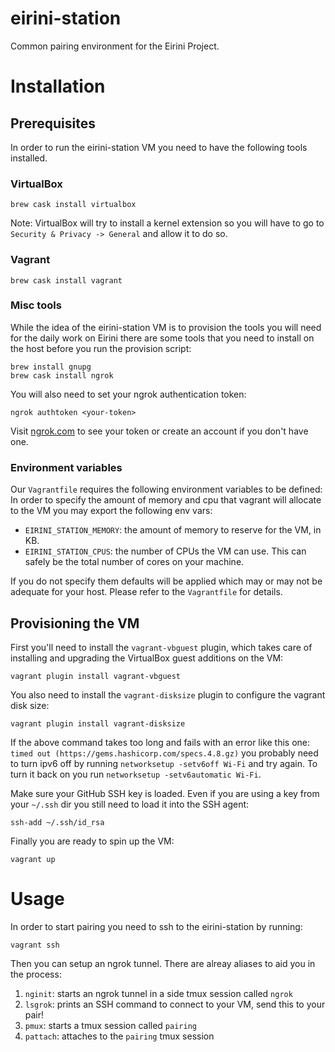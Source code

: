 # eirini-station

Common pairing environment for the Eirini Project.

# Installation

## Prerequisites

In order to run the eirini-station VM you need to have the following tools installed.

### VirtualBox

```
brew cask install virtualbox
```

Note: VirtualBox will try to install a kernel extension so you will have to go to `Security & Privacy -> General` and allow it to do so.

### Vagrant

```
brew cask install vagrant
```

### Misc tools

While the idea of the eirini-station VM is to provision the tools you will need for the daily work on Eirini there are some tools that you need
to install on the host before you run the provision script:

```
brew install gnupg
brew cask install ngrok
```

You will also need to set your ngrok authentication token:

```
ngrok authtoken <your-token>
```

Visit [ngrok.com](ngrok.com) to see your token or create an account if you don't have one. 

### Environment variables

Our `Vagrantfile` requires the following environment variables to be defined:
In order to specify the amount of memory and cpu that vagrant will allocate to the VM you may export the following env vars:

* `EIRINI_STATION_MEMORY`: the amount of memory to reserve for the VM, in KB.
* `EIRINI_STATION_CPUS`: the number of CPUs the VM can use. This can safely be the total number of cores on your machine.

If you do not specify them defaults will be applied which may or may not be adequate for your host. Please refer to the `Vagrantfile` for details.

## Provisioning the VM

First you'll need to install the `vagrant-vbguest` plugin, which takes care of installing and upgrading the VirtualBox guest additions on the VM:

```
vagrant plugin install vagrant-vbguest
```

You also need to install the `vagrant-disksize` plugin to configure the vagrant disk size:

```
vagrant plugin install vagrant-disksize
```

If the above command takes too long and fails with an error like this one: `timed out (https://gems.hashicorp.com/specs.4.8.gz)` you probably need to turn ipv6 off by running `networksetup -setv6off Wi-Fi` and try again. To turn it back on you run `networksetup -setv6automatic Wi-Fi`.

Make sure your GitHub SSH key is loaded. Even if you are using a key from your `~/.ssh` dir you still need to load it into the SSH agent:

```
ssh-add ~/.ssh/id_rsa
```

Finally you are ready to spin up the VM:

```
vagrant up
```

# Usage

In order to start pairing you need to ssh to the eirini-station by running:

```
vagrant ssh
```

Then you can setup an ngrok tunnel. There are alreay aliases to aid you in the process:

1. `nginit`: starts an ngrok tunnel in a side tmux session called `ngrok`
1. `lsgrok`: prints an SSH command to connect to your VM, send this to your pair!
1. `pmux`: starts a tmux session called `pairing`
1. `pattach`: attaches to the `pairing` tmux session

